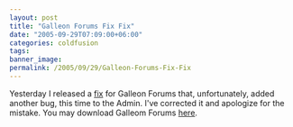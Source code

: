 ```yaml
---
layout: post
title: "Galleon Forums Fix Fix"
date: "2005-09-29T07:09:00+06:00"
categories: coldfusion 
tags: 
banner_image: 
permalink: /2005/09/29/Galleon-Forums-Fix-Fix
---
```


Yesterday I released a <a href="http://ray.camdenfamily.com/index.cfm/2005/9/28/Galleon-Forums-Updated">fix</a> for Galleon Forums that, unfortunately, added another bug, this time to the Admin. I've corrected it and apologize for the mistake. You may download Galleom Forums <a href="http://ray.camdenfamily.com/downloads/forums.zip">here</a>.